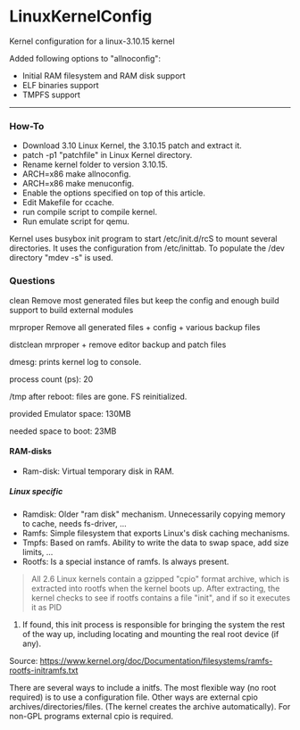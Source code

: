 LinuxKernelConfig
=================

Kernel configuration for a linux-3.10.15 kernel

Added following options to "allnoconfig":
* Initial RAM filesystem and RAM disk support
* ELF binaries support
* TMPFS support

-----------------

### How-To ###

* Download 3.10 Linux Kernel, the 3.10.15 patch and extract it.
* patch -p1 "patchfile" in Linux Kernel directory.
* Rename kernel folder to version 3.10.15.
* ARCH=x86 make allnoconfig.
* ARCH=x86 make menuconfig.
* Enable the options specified on top of this article.
* Edit Makefile for ccache.
* run compile script to compile kernel.
* Run emulate script for qemu.

Kernel uses busybox init program to start /etc/init.d/rcS to mount several directories.
It uses the configuration from /etc/inittab. To populate the /dev directory "mdev -s" is used.

### Questions ###

clean
Remove most generated files but keep the config and enough build support to build external modules

mrproper
Remove all generated files + config + various backup files

distclean
mrproper + remove editor backup and patch files

dmesg:
prints kernel log to console.

process count (ps):
20

/tmp after reboot:
files are gone. FS reinitialized.

provided Emulator space:
130MB

needed space to boot:
23MB


#### RAM-disks ####

* Ram-disk: Virtual temporary disk in RAM.

##### Linux specific #####

* Ramdisk: Older "ram disk" mechanism. Unnecessarily copying memory to cache, needs fs-driver, ...
* Ramfs: Simple filesystem that exports Linux's disk caching mechanisms.
* Tmpfs: Based on ramfs. Ability to write the data to swap space, add size limits, ...
* Rootfs: Is a special instance of ramfs. Is always present.

> All 2.6 Linux kernels contain a gzipped "cpio" format archive, which is
extracted into rootfs when the kernel boots up.  After extracting, the kernel
checks to see if rootfs contains a file "init", and if so it executes it as PID
1.  If found, this init process is responsible for bringing the system the
rest of the way up, including locating and mounting the real root device (if
any).

Source:
https://www.kernel.org/doc/Documentation/filesystems/ramfs-rootfs-initramfs.txt

There are several ways to include a initfs. The most flexible way (no root required)
is to use a configuration file. Other ways are external cpio archives/directories/files.
(The kernel creates the archive automatically). For non-GPL programs external cpio is required.
